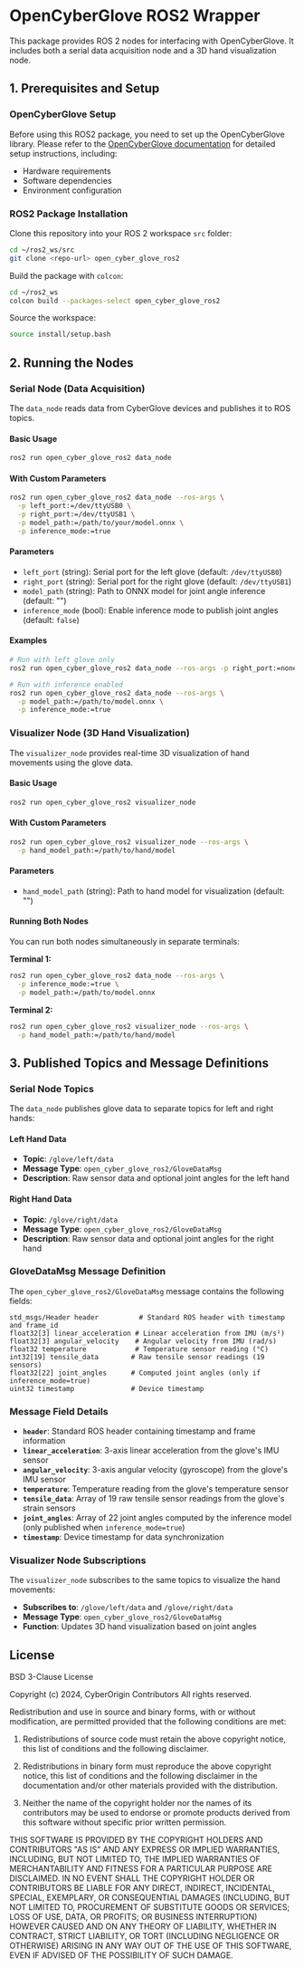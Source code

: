 # OpenCyberGlove ROS2 Wrapper

This package provides ROS 2 nodes for interfacing with OpenCyberGlove. It includes both a serial data acquisition node and a 3D hand visualization node.

## 1. Prerequisites and Setup

### OpenCyberGlove Setup
Before using this ROS2 package, you need to set up the OpenCyberGlove library. Please refer to the [OpenCyberGlove documentation](https://github.com/CyberOrigin2077/open_cyber_glove) for detailed setup instructions, including:

- Hardware requirements
- Software dependencies
- Environment configuration

### ROS2 Package Installation
Clone this repository into your ROS 2 workspace `src` folder:
```bash
cd ~/ros2_ws/src
git clone <repo-url> open_cyber_glove_ros2
```

Build the package with `colcon`:
```bash
cd ~/ros2_ws
colcon build --packages-select open_cyber_glove_ros2
```

Source the workspace:
```bash
source install/setup.bash
```

## 2. Running the Nodes

### Serial Node (Data Acquisition)
The `data_node` reads data from CyberGlove devices and publishes it to ROS topics.

#### Basic Usage
```bash
ros2 run open_cyber_glove_ros2 data_node
```

#### With Custom Parameters
```bash
ros2 run open_cyber_glove_ros2 data_node --ros-args \
  -p left_port:=/dev/ttyUSB0 \
  -p right_port:=/dev/ttyUSB1 \
  -p model_path:=/path/to/your/model.onnx \
  -p inference_mode:=true
```

#### Parameters
- `left_port` (string): Serial port for the left glove (default: `/dev/ttyUSB0`)
- `right_port` (string): Serial port for the right glove (default: `/dev/ttyUSB1`)
- `model_path` (string): Path to ONNX model for joint angle inference (default: "")
- `inference_mode` (bool): Enable inference mode to publish joint angles (default: `false`)

#### Examples
```bash
# Run with left glove only
ros2 run open_cyber_glove_ros2 data_node --ros-args -p right_port:=none

# Run with inference enabled
ros2 run open_cyber_glove_ros2 data_node --ros-args \
  -p model_path:=/path/to/model.onnx \
  -p inference_mode:=true
```

### Visualizer Node (3D Hand Visualization)
The `visualizer_node` provides real-time 3D visualization of hand movements using the glove data.

#### Basic Usage
```bash
ros2 run open_cyber_glove_ros2 visualizer_node
```

#### With Custom Parameters
```bash
ros2 run open_cyber_glove_ros2 visualizer_node --ros-args \
  -p hand_model_path:=/path/to/hand/model
```

#### Parameters
- `hand_model_path` (string): Path to hand model for visualization (default: "")

#### Running Both Nodes
You can run both nodes simultaneously in separate terminals:

**Terminal 1:**
```bash
ros2 run open_cyber_glove_ros2 data_node --ros-args \
  -p inference_mode:=true \
  -p model_path:=/path/to/model.onnx
```

**Terminal 2:**
```bash
ros2 run open_cyber_glove_ros2 visualizer_node --ros-args \
  -p hand_model_path:=/path/to/hand/model
```

## 3. Published Topics and Message Definitions

### Serial Node Topics

The `data_node` publishes glove data to separate topics for left and right hands:

#### Left Hand Data
- **Topic**: `/glove/left/data`
- **Message Type**: `open_cyber_glove_ros2/GloveDataMsg`
- **Description**: Raw sensor data and optional joint angles for the left hand

#### Right Hand Data
- **Topic**: `/glove/right/data`
- **Message Type**: `open_cyber_glove_ros2/GloveDataMsg`
- **Description**: Raw sensor data and optional joint angles for the right hand

### GloveDataMsg Message Definition

The `open_cyber_glove_ros2/GloveDataMsg` message contains the following fields:

```msg
std_msgs/Header header          # Standard ROS header with timestamp and frame_id
float32[3] linear_acceleration # Linear acceleration from IMU (m/s²)
float32[3] angular_velocity    # Angular velocity from IMU (rad/s)
float32 temperature            # Temperature sensor reading (°C)
int32[19] tensile_data        # Raw tensile sensor readings (19 sensors)
float32[22] joint_angles      # Computed joint angles (only if inference_mode=true)
uint32 timestamp              # Device timestamp
```

### Message Field Details

- **`header`**: Standard ROS header containing timestamp and frame information
- **`linear_acceleration`**: 3-axis linear acceleration from the glove's IMU sensor
- **`angular_velocity`**: 3-axis angular velocity (gyroscope) from the glove's IMU sensor
- **`temperature`**: Temperature reading from the glove's temperature sensor
- **`tensile_data`**: Array of 19 raw tensile sensor readings from the glove's strain sensors
- **`joint_angles`**: Array of 22 joint angles computed by the inference model (only published when `inference_mode=true`)
- **`timestamp`**: Device timestamp for data synchronization

### Visualizer Node Subscriptions

The `visualizer_node` subscribes to the same topics to visualize the hand movements:

- **Subscribes to**: `/glove/left/data` and `/glove/right/data`
- **Message Type**: `open_cyber_glove_ros2/GloveDataMsg`
- **Function**: Updates 3D hand visualization based on joint angles

## License
BSD 3-Clause License

Copyright (c) 2024, CyberOrigin Contributors
All rights reserved.

Redistribution and use in source and binary forms, with or without
modification, are permitted provided that the following conditions are met:

1. Redistributions of source code must retain the above copyright notice, this
   list of conditions and the following disclaimer.

2. Redistributions in binary form must reproduce the above copyright notice,
   this list of conditions and the following disclaimer in the documentation
   and/or other materials provided with the distribution.

3. Neither the name of the copyright holder nor the names of its
   contributors may be used to endorse or promote products derived from
   this software without specific prior written permission.

THIS SOFTWARE IS PROVIDED BY THE COPYRIGHT HOLDERS AND CONTRIBUTORS "AS IS"
AND ANY EXPRESS OR IMPLIED WARRANTIES, INCLUDING, BUT NOT LIMITED TO, THE
IMPLIED WARRANTIES OF MERCHANTABILITY AND FITNESS FOR A PARTICULAR PURPOSE ARE
DISCLAIMED. IN NO EVENT SHALL THE COPYRIGHT HOLDER OR CONTRIBUTORS BE LIABLE
FOR ANY DIRECT, INDIRECT, INCIDENTAL, SPECIAL, EXEMPLARY, OR CONSEQUENTIAL
DAMAGES (INCLUDING, BUT NOT LIMITED TO, PROCUREMENT OF SUBSTITUTE GOODS OR
SERVICES; LOSS OF USE, DATA, OR PROFITS; OR BUSINESS INTERRUPTION) HOWEVER
CAUSED AND ON ANY THEORY OF LIABILITY, WHETHER IN CONTRACT, STRICT LIABILITY,
OR TORT (INCLUDING NEGLIGENCE OR OTHERWISE) ARISING IN ANY WAY OUT OF THE USE
OF THIS SOFTWARE, EVEN IF ADVISED OF THE POSSIBILITY OF SUCH DAMAGE.

